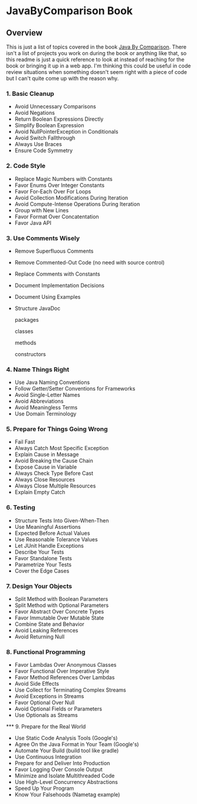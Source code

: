 # JavaByComparison Book 

## Overview
This is just a list of topics covered in the book [Java By Comparison](https://pragprog.com/book/javacomp/java-by-comparison).
There isn't a list of projects you work on during the book or anything like that, so this readme is just a quick reference
to look at instead of reaching for the book or bringing it up in a web app. I'm thinking this could be useful in code
review situations when something doesn't seem right with a piece of code but I can't quite come up with the reason why.

### 1. Basic Cleanup
- Avoid Unnecessary Comparisons
- Avoid Negations
- Return Boolean Expressions Directly
- Simplify Boolean Expression
- Avoid NullPointerException in Conditionals
- Avoid Switch Fallthrough
- Always Use Braces
- Ensure Code Symmetry

### 2. Code Style
- Replace Magic Numbers with Constants
- Favor Enums Over Integer Constants
- Favor For-Each Over For Loops
- Avoid Collection Modifications During Iteration
- Avoid Compute-Intense Operations During Iteration
- Group with New Lines
- Favor Format Over Concatentation
- Favor Java API

### 3. Use Comments Wisely
- Remove Superfluous Comments
- Remove Commented-Out Code (no need with source control)
- Replace Comments with Constants
- Document Implementation Decisions
- Document Using Examples
- Structure JavaDoc
 
  packages
  
  classes

  methods
  
  constructors
  
### 4. Name Things Right
- Use Java Naming Conventions
- Follow Getter/Setter Conventions for Frameworks
- Avoid Single-Letter Names
- Avoid Abbreviations
- Avoid Meaningless Terms
- Use Domain Terminology

### 5. Prepare for Things Going Wrong
- Fail Fast
- Always Catch Most Specific Exception
- Explain Cause in Message
- Avoid Breaking the Cause Chain
- Expose Cause in Variable
- Always Check Type Before Cast
- Always Close Resources
- Always Close Multiple Resources
- Explain Empty Catch

### 6. Testing
- Structure Tests Into Given-When-Then
- Use Meaningful Assertions
- Expected Before Actual Values
- Use Reasonable Tolerance Values
- Let JUnit Handle Exceptions
- Describe Your Tests
- Favor Standalone Tests
- Parametrize Your Tests
- Cover the Edge Cases

### 7. Design Your Objects
- Split Method with Boolean Parameters
- Split Method with Optional Parameters
- Favor Abstract Over Concrete Types
- Favor Immutable Over Mutable State
- Combine State and Behavior 
- Avoid Leaking References
- Avoid Returning Null

### 8. Functional Programming
- Favor Lambdas Over Anonymous Classes
- Favor Functional Over Imperative Style
- Favor Method References Over Lambdas
- Avoid Side Effects
- Use Collect for Terminating Complex Streams
- Avoid Exceptions in Streams
- Favor Optional Over Null
- Avoid Optional Fields or Parameters
- Use Optionals as Streams

*** 9. Prepare for the Real World
- Use Static Code Analysis Tools (Google's)
- Agree On the Java Format in Your Team (Google's)
- Automate Your Build (build tool like gradle)
- Use Continuous Integration
- Prepare for and Deliver Into Production
- Favor Logging Over Console Output
- Minimize and Isolate Multithreaded Code
- Use High-Level Concurrency Abstractions
- Speed Up Your Program
- Know Your Falsehoods (Nametag example)
